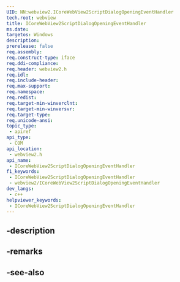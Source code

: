 ```yaml
---
UID: NN:webview2.ICoreWebView2ScriptDialogOpeningEventHandler
tech.root: webview
title: ICoreWebView2ScriptDialogOpeningEventHandler
ms.date: 
targetos: Windows
description: 
prerelease: false
req.assembly: 
req.construct-type: iface
req.ddi-compliance: 
req.header: webview2.h
req.idl: 
req.include-header: 
req.max-support: 
req.namespace: 
req.redist: 
req.target-min-winverclnt: 
req.target-min-winversvr: 
req.target-type: 
req.unicode-ansi: 
topic_type:
 - apiref
api_type:
 - COM
api_location:
 - webview2.h
api_name:
 - ICoreWebView2ScriptDialogOpeningEventHandler
f1_keywords:
 - ICoreWebView2ScriptDialogOpeningEventHandler
 - webview2/ICoreWebView2ScriptDialogOpeningEventHandler
dev_langs:
 - c++
helpviewer_keywords:
 - ICoreWebView2ScriptDialogOpeningEventHandler
---
```


## -description

## -remarks

## -see-also


